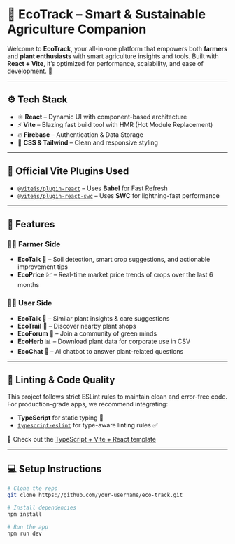 # 🌱 EcoTrack – Smart & Sustainable Agriculture Companion

Welcome to **EcoTrack**, your all-in-one platform that empowers both **farmers** and **plant enthusiasts** with smart agriculture insights and tools. Built with **React + Vite**, it’s optimized for performance, scalability, and ease of development. 🚀

---

## ⚙️ Tech Stack

- ⚛️ **React** – Dynamic UI with component-based architecture  
- ⚡ **Vite** – Blazing fast build tool with HMR (Hot Module Replacement)  
- 🔥 **Firebase** – Authentication & Data Storage  
- 🎨 **CSS & Tailwind** – Clean and responsive styling  

---

## 🔧 Official Vite Plugins Used

- [`@vitejs/plugin-react`](https://github.com/vitejs/vite-plugin-react/blob/main/packages/plugin-react/README.md) – Uses **Babel** for Fast Refresh  
- [`@vitejs/plugin-react-swc`](https://github.com/vitejs/vite-plugin-react-swc) – Uses **SWC** for lightning-fast performance  

---

## 🌾 Features

### 👨‍🌾 Farmer Side

- **EcoTalk** 🧠 – Soil detection, smart crop suggestions, and actionable improvement tips  
- **EcoPrice** 💹 – Real-time market price trends of crops over the last 6 months  

### 🧑‍💻 User Side

- **EcoTalk** 🌿 – Similar plant insights & care suggestions  
- **EcoTrail** 📍 – Discover nearby plant shops  
- **EcoForum** 💬 – Join a community of green minds  
- **EcoHerb** 📊 – Download plant data for corporate use in CSV  
- **EcoChat** 🤖 – AI chatbot to answer plant-related questions  

---

## 🧹 Linting & Code Quality

This project follows strict ESLint rules to maintain clean and error-free code.  
For production-grade apps, we recommend integrating:

- **TypeScript** for static typing 🧠  
- [`typescript-eslint`](https://typescript-eslint.io) for type-aware linting rules ✅  

🔗 Check out the [TypeScript + Vite + React template](https://github.com/vitejs/vite/tree/main/packages/create-vite/template-react-ts)

---

## 💻 Setup Instructions

```bash
# Clone the repo
git clone https://github.com/your-username/eco-track.git

# Install dependencies
npm install

# Run the app
npm run dev
